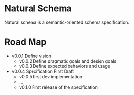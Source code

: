 # Natural Schema

Natural schema is a semantic-oriented schema specification.

# Road Map

  - v0.0.1 Define vision
	- v0.0.2 Define pragmatic goals and design goals
	- v0.0.3 Define expected behaviors and usage
  - v0.0.4 Specification First Draft
	- v0.0.5 first dev implementation
	- ...
	- v0.1.0 First release of the specification  
